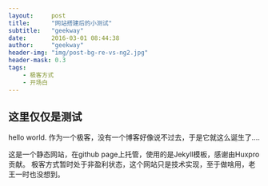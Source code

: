 ```yaml
---
layout:     post
title:      "网站搭建后的小测试"
subtitle:   "geekway"
date:       2016-03-01 08:44:38
author:     "geekway"
header-img: "img/post-bg-re-vs-ng2.jpg"
header-mask: 0.3
tags:
    - 极客方式
    - 开场白
---
```

## 这里仅仅是测试
hello world.
作为一个极客，没有一个博客好像说不过去，于是它就这么诞生了....

这是一个静态网站，在github page上托管，使用的是Jekyll模板，感谢由Huxpro贡献。
极客方式暂时处于非盈利状态，这个网站只是技术实现，至于做啥用，老王一时也没想到。
